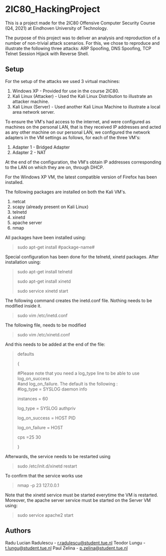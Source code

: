 
# 2IC80_HackingProject

This is a project made for the 2IC80 Offensive Computer Security Course (Q4, 2021) at Eindhoven University of Technology.

The purpose of this project was to deliver an analysis and reproduction of a number of non-trivial attack scenarios. For this, we chose to reproduce and illustrate the following three attacks: ARP Spoofing, DNS Spoofing, TCP Telnet Session Hijack with Reverse Shell.

## Setup

For the setup of the attacks we used 3 virtual machines:

 1. Windows XP - Provided for use in the course 2IC80.
 2. Kali Linux (Attacker) - Used the Kali Linux Distribution to illustrate an attacker machine.
 3. Kali Linux (Server) - Used another Kali Linux Machine to illustrate a local area network server.

To ensure the VM's had access to the internet, and were configured as machines on the personal LAN, that is they received IP addresses and acted as any other machine on our personal LAN, we configured the network adapters in the VM settings as follows, for each of the three VM's:

 1. Adapter 1 - Bridged Adapter
 2. Adapter 2 - NAT

At the end of the configuration, the VM's obtain IP addresses corresponding to the LAN on which they are on, through DHCP.

For the Windows XP VM, the latest compatible version of Firefox has been installed.

The following packages are installed on both the Kali VM's.

 1. netcat
 2. scapy (already present on Kali Linux)
 3. telnetd
 4. xinetd
 5. apache server
 6. nmap

All packages have been installed using: 
> sudo apt-get install #package-name#

Special configuration has been done for the telnetd, xinetd packages. After installation using:

> sudo apt-get install telnetd
> 
> sudo apt-get install xinetd
> 
> sudo service xinetd start

The following command creates the inetd.conf file. Nothing needs to be modified inside it.

> sudo vim /etc/inetd.conf

The following file, needs to be modified

> sudo vim /etc/xinetd.conf

And this needs to be added at the end of the file:

>  defaults   
>  
>  {  
>  
> #Please note that you need a log_type line to be able to use log_on_success  
> #and log_on_failure. The default is the following :  
> #log_type = SYSLOG daemon info  
> 
>  instances = 60  
>  
>   log_type = SYSLOG authpriv 
>   
>   log_on_success = HOST PID 
>   
>   log_on_failure = HOST   
>       
> cps =25 30  
> 
>   }

Afterwards, the service needs to be restarted using

> sudo /etc/init.d/xinetd restart

To confirm that the service works use

> nmap -p 23 127.0.0.1

Note that the xinetd service must be started everytime the VM is restarted. Moreover, the apache server service must be started on the Server VM using:

> sudo service apache2 start

## Authors
Radu Lucian Radulescu - r.radulescu@student.tue.nl
Teodor Lungu - t.lungu@student.tue.nl
Paul Zelina - p.zelina@student.tue.nl



